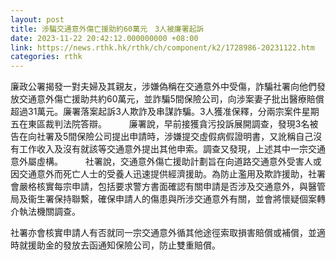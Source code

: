 ```yaml
---
layout: post
title: 涉騙交通意外傷亡援助約60萬元　3人被廉署起訴
date: 2023-11-22 20:42:12.000000000 +08:00
link: https://news.rthk.hk/rthk/ch/component/k2/1728986-20231122.htm
categories: rthk
---
```


廉政公署揭發一對夫婦及其親友，涉嫌偽稱在交通意外中受傷，詐騙社署向他們發放交通意外傷亡援助共約60萬元，並詐騙5間保險公司，向涉案妻子批出醫療賠償超過31萬元。廉署落案起訴3人欺詐及串謀詐騙。3人獲准保釋，分兩宗案件星期五在東區裁判法院答辯。
　　 
廉署說，早前接獲貪污投訴展開調查，發現3名被告在向社署及5間保險公司提出申請時，涉嫌提交虛假病假證明書，又訛稱自己沒有工作收入及沒有就該等交通意外提出其他申索。調查又發現，上述其中一宗交通意外屬虛構。
　　 
社署說，交通意外傷亡援助計劃旨在向道路交通意外受害人或因交通意外而死亡人士的受養人迅速提供經濟援助。為防止濫用及欺詐援助，社署會嚴格核實每宗申請，包括要求警方書面確認有關申請是否涉及交通意外，與醫管局及衞生署保持聯繫，確保申請人的傷患與所涉交通意外有關，並會將懷疑個案轉介執法機關調查。

社署亦會核實申請人有否就同一宗交通意外循其他途徑索取損害賠償或補償，並適時就援助金的發放去函通知保險公司，防止雙重賠償。
